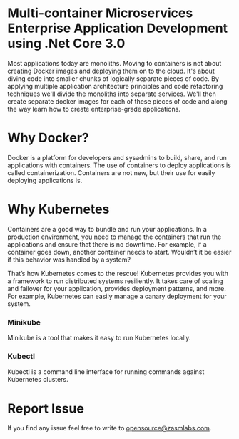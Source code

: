 # Multi-container Microservices Enterprise Application Development using .Net Core 3.0

Most applications today are monoliths. Moving to containers is not about creating Docker images and deploying them on to the cloud. It's about diving code into smaller chunks of logically separate pieces of code. By applying multiple application architecture principles and code refactoring techniques we'll divide the monoliths into separate services. We'll then create separate docker images for each of these pieces of code and along the way learn how to create enterprise-grade applications.

# Why Docker?
Docker is a platform for developers and sysadmins to build, share, and run applications with containers. The use of containers to deploy applications is called containerization. Containers are not new, but their use for easily deploying applications is.

# Why Kubernetes
Containers are a good way to bundle and run your applications. In a production environment, you need to manage the containers that run the applications and ensure that there is no downtime. For example, if a container goes down, another container needs to start. Wouldn’t it be easier if this behavior was handled by a system?

That’s how Kubernetes comes to the rescue! Kubernetes provides you with a framework to run distributed systems resiliently. It takes care of scaling and failover for your application, provides deployment patterns, and more. For example, Kubernetes can easily manage a canary deployment for your system.

### Minikube
Minikube is a tool that makes it easy to run Kubernetes locally.

### Kubectl
Kubectl is a command line interface for running commands against Kubernetes clusters.

# Report Issue
If you find any issue feel free to write to <a href="mailto:opensource@zasmlabs.com">opensource@zasmlabs.com</a>.
